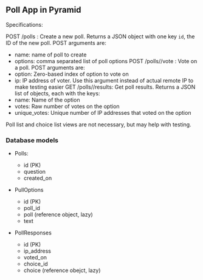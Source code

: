 ## Poll App in Pyramid

Specifications:

POST /polls : Create a new poll. Returns a JSON object with one key `id`, the ID of the new poll. POST arguments are:
* name: name of poll to create
* options: comma separated list of poll options
  POST /polls/<id>/vote : Vote on a poll. POST arguments are:
* option: Zero-based index of option to vote on
* ip: IP address of voter. Use this argument instead of actual remote IP to make testing easier
GET /polls/<id>/results: Get poll results. Returns a JSON list of objects, each with the keys:
* name: Name of the option
* votes: Raw number of votes on the option
* unique_votes: Unique number of IP addresses that voted on the option

Poll list and choice list views are not necessary, but may help with testing.


### Database models

* Polls:

    * id (PK)
    * question
    * created_on

* PullOptions

    * id (PK)
    * poll_id
    * poll (reference object, lazy)
    * text

* PollResponses

    * id (PK)
    * ip_address
    * voted_on
    * choice_id
    * choice (reference obejct, lazy)

